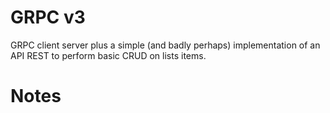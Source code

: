 # GRPC v3

GRPC client server plus a simple (and badly perhaps) implementation of an API REST to perform basic CRUD on lists items.

# Notes